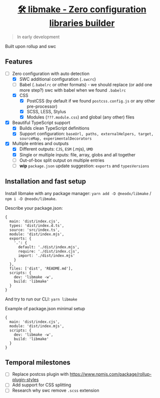 <h1 align="center">
  <a aria-label="SVG sprite" href="https://github.com/secundant/neodx/libs/svg-sprite">
    🛠️ libmake - Zero configuration libraries builder
  </a>
</h1>

> In early development

Built upon rollup and swc

## Features

- [ ] Zero configuration with auto detection
  - [x] SWC additional configuration (`.swcrc`)
  - [ ] Babel (`.babelrc` or other formats) - we should replace (or add one more step?) swc with babel when we found `.babelrc`
  - [x] CSS
    - [x] PostCSS (by default if we found `postcss.config.js` or any other pre-processor)
    - [x] SCSS, LESS, Stylus
    - [x] Modules (`???.module.css`) and global (any other) files
- [x] Beautiful TypeScript support
  - [x] Builds clean TypeScript definitions
  - [x] Support configuration: `baseUrl, paths, externalHelpers, target, sourceMap, experimentalDecorators`
- [x] Multiple entries and outputs
  - [x] Different outputs: `CJS`, `ESM` (.mjs), `UMD`
  - [x] Single or multiple inputs: file, array, globs and all together
  - [ ] Out-of-box split output on multiple entries
  - [ ] **wip** `package.json` update suggestion: `exports` and `typesVersions`

## Installation and fast setup

Install libmake with any package manager: `yarn add -D @neodx/libmake` / `npm i -D @neodx/libmake`.

Describe your package.json:

```json5
{
  main: 'dist/index.cjs',
  types: 'dist/index.d.ts',
  source: 'src/index.ts',
  module: 'dist/index.mjs',
  exports: {
    '.': {
      default: './dist/index.mjs',
      require: './dist/index.cjs',
      import: './dist/index.mjs'
    }
  },
  files: ['dist', 'README.md'],
  scripts: {
    dev: 'libmake -w',
    build: 'libmake'
  }
}
```

And try to run our CLI: `yarn libmake`

Example of package.json minimal setup

```json5
{
  main: 'dist/index.cjs',
  module: 'dist/index.mjs',
  scripts: {
    dev: 'libmake -w',
    build: 'libmake'
  }
}
```

## Temporal milestones

- [ ] Replace postcss plugin with https://www.npmjs.com/package/rollup-plugin-styles
- [ ] Add support for CSS splitting
- [ ] Research why swc remove `.scss` extension
